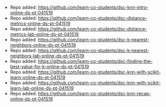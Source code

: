 
- Repo added: https://github.com/learn-co-students/dsc-knn-intro-online-ds-pt-041519
- Repo added: https://github.com/learn-co-students/dsc-distance-metrics-online-ds-pt-041519
- Repo added: https://github.com/learn-co-students/dsc-distance-metrics-lab-online-ds-pt-041519
- Repo added: https://github.com/learn-co-students/dsc-k-nearest-neighbors-online-ds-pt-041519
- Repo added: https://github.com/learn-co-students/dsc-k-nearest-neighbors-lab-online-ds-pt-041519
- Repo added: https://github.com/learn-co-students/dsc-finding-the-best-value-for-k-online-ds-pt-041519
- Repo added: https://github.com/learn-co-students/dsc-knn-with-scikit-learn-online-ds-pt-041519
- Repo added: https://github.com/learn-co-students/dsc-knn-with-scikit-learn-lab-online-ds-pt-041519
- Repo added: https://github.com/learn-co-students/dsc-knn-recap-online-ds-pt-041519